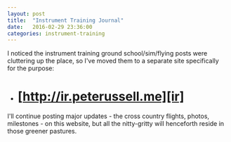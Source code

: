 ```yaml
---
layout: post
title:  "Instrument Training Journal"
date:   2016-02-29 23:36:00
categories: instrument-training
---
```


I noticed the instrument training ground school/sim/flying posts were cluttering up the place, so I've moved them to a separate site specifically for the purpose:

 - # [http://ir.peterussell.me][ir]

I'll continue posting major updates - the cross country flights, photos, milestones - on this website, but all the nitty-gritty will henceforth reside in those greener pastures.

[ir]: http://ir.peterussell.me
